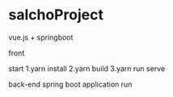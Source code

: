 # salchoProject
vue.js + springboot



front 

start 
1.yarn install
2.yarn build
3.yarn run serve


back-end 
spring boot application run
